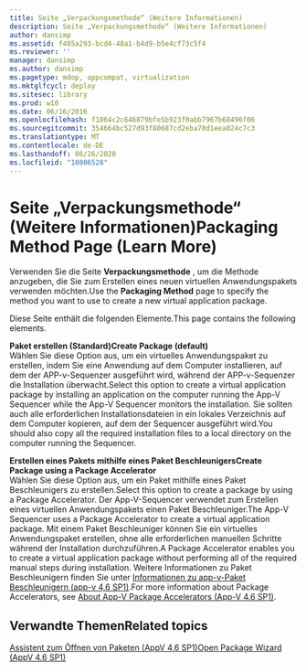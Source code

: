 ```yaml
---
title: Seite „Verpackungsmethode“ (Weitere Informationen)
description: Seite „Verpackungsmethode“ (Weitere Informationen)
author: dansimp
ms.assetid: f405a293-bcd4-48a1-b4d9-b5e4cf73c5f4
ms.reviewer: ''
manager: dansimp
ms.author: dansimp
ms.pagetype: mdop, appcompat, virtualization
ms.mktglfcycl: deploy
ms.sitesec: library
ms.prod: w10
ms.date: 06/16/2016
ms.openlocfilehash: f1064c2c646879bfe5b923f0abb7967b68496f06
ms.sourcegitcommit: 354664bc527d93f80687cd2eba70d1eea024c7c3
ms.translationtype: MT
ms.contentlocale: de-DE
ms.lasthandoff: 06/26/2020
ms.locfileid: "10806528"
---
```

# <span data-ttu-id="bad80-103">Seite „Verpackungsmethode“ (Weitere Informationen)</span><span class="sxs-lookup"><span data-stu-id="bad80-103">Packaging Method Page (Learn More)</span></span>


<span data-ttu-id="bad80-104">Verwenden Sie die Seite **Verpackungsmethode** , um die Methode anzugeben, die Sie zum Erstellen eines neuen virtuellen Anwendungspakets verwenden möchten.</span><span class="sxs-lookup"><span data-stu-id="bad80-104">Use the **Packaging Method** page to specify the method you want to use to create a new virtual application package.</span></span>

<span data-ttu-id="bad80-105">Diese Seite enthält die folgenden Elemente.</span><span class="sxs-lookup"><span data-stu-id="bad80-105">This page contains the following elements.</span></span>

<a href="" id="create-package--default-"></a>**<span data-ttu-id="bad80-106">Paket erstellen (Standard)</span><span class="sxs-lookup"><span data-stu-id="bad80-106">Create Package (default)</span></span>**  
<span data-ttu-id="bad80-107">Wählen Sie diese Option aus, um ein virtuelles Anwendungspaket zu erstellen, indem Sie eine Anwendung auf dem Computer installieren, auf dem der APP-v-Sequenzer ausgeführt wird, während der APP-v-Sequenzer die Installation überwacht.</span><span class="sxs-lookup"><span data-stu-id="bad80-107">Select this option to create a virtual application package by installing an application on the computer running the App-V Sequencer while the App-V Sequencer monitors the installation.</span></span> <span data-ttu-id="bad80-108">Sie sollten auch alle erforderlichen Installationsdateien in ein lokales Verzeichnis auf dem Computer kopieren, auf dem der Sequencer ausgeführt wird.</span><span class="sxs-lookup"><span data-stu-id="bad80-108">You should also copy all the required installation files to a local directory on the computer running the Sequencer.</span></span>

<a href="" id="create-package-using-a-package-accelerator"></a>**<span data-ttu-id="bad80-109">Erstellen eines Pakets mithilfe eines Paket Beschleunigers</span><span class="sxs-lookup"><span data-stu-id="bad80-109">Create Package using a Package Accelerator</span></span>**  
<span data-ttu-id="bad80-110">Wählen Sie diese Option aus, um ein Paket mithilfe eines Paket Beschleunigers zu erstellen.</span><span class="sxs-lookup"><span data-stu-id="bad80-110">Select this option to create a package by using a Package Accelerator.</span></span> <span data-ttu-id="bad80-111">Der App-V-Sequencer verwendet zum Erstellen eines virtuellen Anwendungspakets einen Paket Beschleuniger.</span><span class="sxs-lookup"><span data-stu-id="bad80-111">The App-V Sequencer uses a Package Accelerator to create a virtual application package.</span></span> <span data-ttu-id="bad80-112">Mit einem Paket Beschleuniger können Sie ein virtuelles Anwendungspaket erstellen, ohne alle erforderlichen manuellen Schritte während der Installation durchzuführen.</span><span class="sxs-lookup"><span data-stu-id="bad80-112">A Package Accelerator enables you to create a virtual application package without performing all of the required manual steps during installation.</span></span> <span data-ttu-id="bad80-113">Weitere Informationen zu Paket Beschleunigern finden Sie unter [Informationen zu app-v-Paket Beschleunigern (app-v 4,6 SP1)](about-app-v-package-accelerators--app-v-46-sp1-.md).</span><span class="sxs-lookup"><span data-stu-id="bad80-113">For more information about Package Accelerators, see [About App-V Package Accelerators (App-V 4.6 SP1)](about-app-v-package-accelerators--app-v-46-sp1-.md).</span></span>

## <span data-ttu-id="bad80-114">Verwandte Themen</span><span class="sxs-lookup"><span data-stu-id="bad80-114">Related topics</span></span>


[<span data-ttu-id="bad80-115">Assistent zum Öffnen von Paketen (AppV 4,6 SP1)</span><span class="sxs-lookup"><span data-stu-id="bad80-115">Open Package Wizard (AppV 4.6 SP1)</span></span>](open-package-wizard---appv-46-sp1-.md)

 

 





